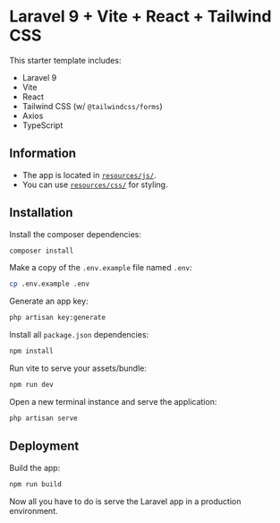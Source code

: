 # Laravel 9 + Vite + React + Tailwind CSS 

This starter template includes:

-   Laravel 9
-   Vite
-   React
-   Tailwind CSS (w/ `@tailwindcss/forms`)
-   Axios
-   TypeScript

## Information

-   The app is located in [`resources/js/`](/resources/js/).
-   You can use [`resources/css/`](/resources/css/) for styling.

## Installation

Install the composer dependencies:

```bash
composer install
```

Make a copy of the `.env.example` file named `.env`:

```bash
cp .env.example .env
```

Generate an app key:

```bash
php artisan key:generate
```

Install all `package.json` dependencies:

```bash
npm install
```

Run vite to serve your assets/bundle:

```bash
npm run dev
```

Open a new terminal instance and serve the application:

```bash
php artisan serve
```

## Deployment

Build the app:

```bash
npm run build
```

Now all you have to do is serve the Laravel app in a production environment.
